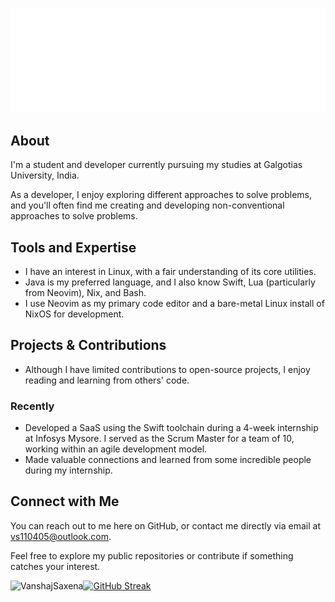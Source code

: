 ![Welcome](./gifs/topGif(5)-501-delay.gif)

## About
I'm a student and developer currently pursuing my studies at Galgotias University, India.

As a developer, I enjoy exploring different approaches to solve problems, and you'll often find me creating and developing non-conventional approaches to solve problems.

## Tools and Expertise

- I have an interest in Linux, with a fair understanding of its core utilities.
- Java is my preferred language, and I also know Swift, Lua (particularly from Neovim), Nix, and Bash.
- I use Neovim as my primary code editor and a bare-metal Linux install of NixOS for development.

## Projects & Contributions


- Although I have limited contributions to open-source projects, I enjoy reading and learning from others' code.

### Recently


- Developed a SaaS using the Swift toolchain during a 4-week internship at Infosys Mysore. I served as the Scrum Master for a team of 10, working within an agile development model.
- Made valuable connections and learned from some incredible people during my internship.


## Connect with Me


You can reach out to me here on GitHub, or contact me directly via email at [vs110405@outlook.com](mailto:vs110405@outlook.com).

Feel free to explore my public repositories or contribute if something catches your interest.

<p><img align="left" src="https://github-readme-stats.vercel.app/api/top-langs?username=VanshajSaxena&show_icons=true&locale=en&layout=compact" alt="VanshajSaxena" /></p>
<a href="https://git.io/streak-stats"><img src="https://github-readme-streak-stats.herokuapp.com?user=VanshajSaxena&theme=graywhite&hide_border=true" alt="GitHub Streak" /></a>
